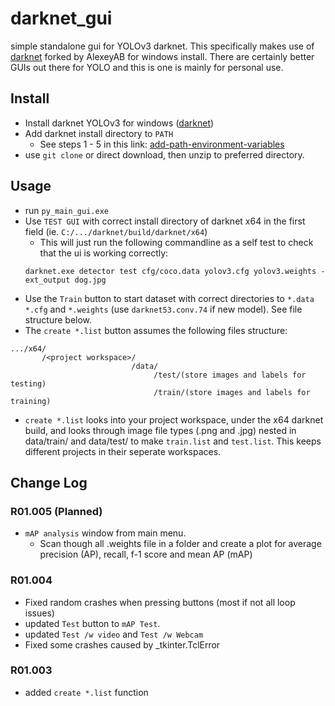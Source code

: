 # darknet_gui
simple standalone gui for YOLOv3 darknet. This specifically makes use of [darknet](https://github.com/AlexeyAB/darknet/) forked by AlexeyAB  for windows install. There are certainly better GUIs out there for YOLO and this is one is mainly for personal use.

## Install
- Install darknet YOLOv3 for windows ([darknet](https://github.com/AlexeyAB/darknet/))
- Add darknet install directory to `PATH`
  - See steps 1 - 5 in this link: [add-path-environment-variables](https://docs.telerik.com/teststudio/features/test-runners/add-path-environment-variables)
- use `git clone` or direct download, then unzip to preferred directory.

## Usage
- run `py_main_gui.exe`
- Use `TEST GUI` with correct install directory of darknet x64 in the first field (ie. `C:/.../darknet/build/darknet/x64`)
  - This will just run the following commandline as a self test to check that the ui is working correctly:
  ```
  darknet.exe detector test cfg/coco.data yolov3.cfg yolov3.weights -ext_output dog.jpg
  ```
- Use the `Train` button to start dataset with correct directories to `*.data` `*.cfg` and `*.weights` (use `darknet53.conv.74` if new model). See file structure below. 
- The `create *.list` button assumes the following files structure:
```
.../x64/
       /<project workspace>/
                           /data/
                                /test/(store images and labels for testing)
                                /train/(store images and labels for training)
```
- `create *.list` looks into your project workspace, under the x64 darknet build, and looks through image file types (.png and .jpg) nested in data/train/ and data/test/ to make `train.list` and `test.list`. This keeps different projects in their seperate workspaces. 


## Change Log
### R01.005 (Planned)
- `mAP analysis` window from main menu. 
  - Scan though all .weights file in a folder and create a plot for average precision (AP), recall, f-1 score and mean AP (mAP)
### R01.004
- Fixed random crashes when pressing buttons (most if not all loop issues)
- updated `Test` button to `mAP Test`. 
- updated `Test /w video` and `Test /w Webcam`
- Fixed some crashes caused by _tkinter.TclError
### R01.003
- added `create *.list` function


